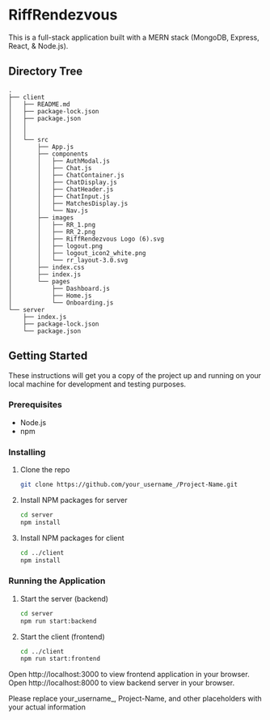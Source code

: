 # RiffRendezvous

This is a full-stack application built with a MERN stack (MongoDB, Express, React, & Node.js).

## Directory Tree
```
.
├── client
│   ├── README.md
│   ├── package-lock.json
│   ├── package.json
│   │  
│   │   
│   └── src
│       ├── App.js
│       ├── components
│       │   ├── AuthModal.js
│       │   ├── Chat.js
│       │   ├── ChatContainer.js
│       │   ├── ChatDisplay.js
│       │   ├── ChatHeader.js
│       │   ├── ChatInput.js
│       │   ├── MatchesDisplay.js
│       │   └── Nav.js
│       ├── images
│       │   ├── RR_1.png
│       │   ├── RR_2.png
│       │   ├── RiffRendezvous Logo (6).svg
│       │   ├── logout.png
│       │   ├── logout_icon2_white.png
│       │   └── rr_layout-3.0.svg
│       ├── index.css
│       ├── index.js
│       └── pages
│           ├── Dashboard.js
│           ├── Home.js
│           └── Onboarding.js
└── server
    ├── index.js
    ├── package-lock.json
    └── package.json
```

## Getting Started

These instructions will get you a copy of the project up and running on your local machine for development and testing purposes.

### Prerequisites

- Node.js
- npm

### Installing

1. Clone the repo
   ```sh
   git clone https://github.com/your_username_/Project-Name.git


2. Install NPM packages for server 
   ```sh
   cd server
   npm install

3. Install NPM packages for client
   ```sh
   cd ../client
   npm install

### Running the Application 

1. Start the server (backend)
   ```sh
   cd server
   npm run start:backend

2. Start the client (frontend)
   ```sh
   cd ../client
   npm run start:frontend

Open http://localhost:3000 to view frontend application in your browser.
Open http://localhost:8000 to view backend server in your browser.


Please replace your_username_, Project-Name, and other placeholders with your actual information

